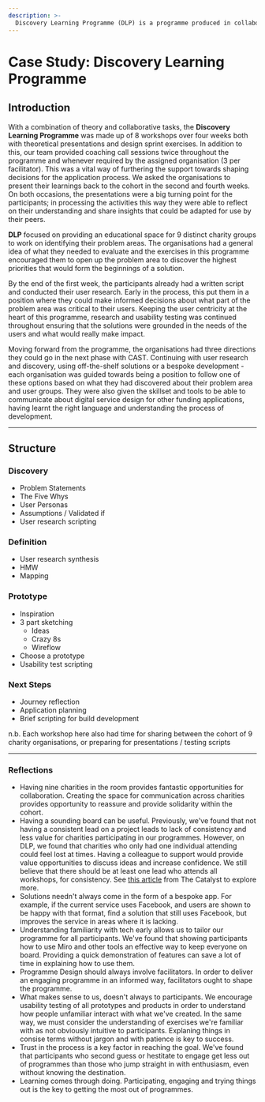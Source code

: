 ```yaml
---
description: >-
  Discovery Learning Programme (DLP) is a programme produced in collaboration with CAST under a larger umbrella project to train charities in digital service design and how to communicate about the development of a digital solution. Our cohort was made up of 9 distinct charities. The organisations followed our bespoke course which culminated in the formation of a solution brief that shaped their applications to the next phase of development.
---
```


# Case Study: Discovery Learning Programme

## Introduction

With a combination of theory and collaborative tasks, the **Discovery Learning Programme** was made up of 8 workshops over four weeks both with theoretical presentations and design sprint exercises. In addition to this, our team provided coaching call sessions twice throughout the programme and whenever required by the assigned organisation (3 per facilitator). This was a vital way of furthering the support towards shaping decisions for the application process. We asked the organisations to present their learnings back to the cohort in the second and fourth weeks. On both occasions, the presentations were a big turning point for the participants; in processing the activities this way they were able to reflect on their understanding and share insights that could be adapted for use by their peers.

**DLP** focused on providing an educational space for 9 distinct charity groups to work on identifying their problem areas. The organisations had a general idea of what they needed to evaluate and the exercises in this programme encouraged them to open up the problem area to discover the highest priorities that would form the beginnings of a solution.

By the end of the first week, the participants already had a written script and conducted their user research. Early in the process, this put them in a position where they could make informed decisions about what part of the problem area was critical to their users. Keeping the user centricity at the heart of this programme, research and usability testing was continued throughout ensuring that the solutions were grounded in the needs of the users and what would really make impact.

Moving forward from the programme, the organisations had three directions they could go in the next phase with CAST. Continuing with user research and discovery, using off-the-shelf solutions or a bespoke development - each organisation was guided towards being a position to follow one of these options based on what they had discovered about their problem area and user groups. They were also given the skillset and tools to be able to communicate about digital service design for other funding applications, having learnt the right language and understanding the process of development.

---

## Structure

### Discovery
* Problem Statements
* The Five Whys
* User Personas
* Assumptions / Validated if
* User research scripting

### Definition
* User research synthesis
* HMW
* Mapping

### Prototype
* Inspiration
* 3 part sketching
    * Ideas
    * Crazy 8s
    * Wireflow
* Choose a prototype
* Usability test scripting

### Next Steps
* Journey reflection
* Application planning
* Brief scripting for build development

n.b. Each workshop here also had time for sharing between the cohort of 9 charity organisations, or preparing for presentations / testing scripts

---

### Reflections

* Having nine charities in the room provides fantastic opportunities for collaboration. Creating the space for communication across charities provides opportunity to reassure and provide solidarity within the cohort. 
* Having a sounding board can be useful. Previously, we've found that not having a consistent lead on a project leads to lack of consistency and less value for charities participating in our programmes. However, on DLP, we found that charities who only had one individual attending could feel lost at times. Having a colleague to support would provide value opportunities to discuss ideas and increase confidence. We still believe that there should be at least one lead who attends all workshops, for consistency. See [this article](https://www.thecatalyst.org.uk/blog/the-key-role-of-the-charity-digital-lead) from The Catalyst to explore more. 
* Solutions needn't always come in the form of a bespoke app. For example, if the current service uses Facebook, and users are shown to be happy with that format, find a solution that still uses Facebook, but improves the service in areas where it is lacking. 
* Understanding familiarity with tech early allows us to tailor our programme for all participants. We've found that showing participants how to use Miro and other tools an effective way to keep everyone on board. Providing a quick demonstration of features can save a lot of time in explaining how to use them. 
* Programme Design should always involve facilitators. In order to deliver an engaging programme in an informed way, facilitators ought to shape the programme. 
* What makes sense to us, doesn't always to participants. We encourage usability testing of all prototypes and products in order to understand how people unfamiliar interact with what we've created. In the same way, we must consider the understanding of exercises we're familiar with as not obviously intuitive to participants. Explaning things in consise terms without jargon and with patience is key to success.
* Trust in the process is a key factor in reaching the goal. We've found that participants who second guess or hestitate to engage get less out of programmes than those who jump straight in with enthusiasm, even without knowing the destination. 
* Learning comes through doing. Participating, engaging and trying things out is the key to getting the most out of programmes. 
